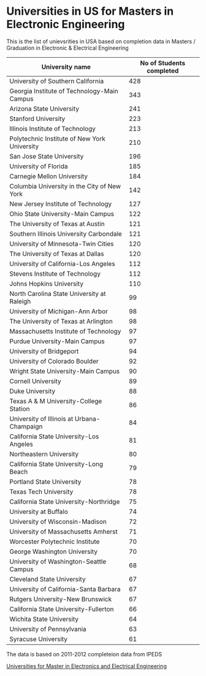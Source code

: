 Universities in US for Masters in Electronic Engineering
========================================================

This is the list of unievsrities in USA based on completion data in Masters / Graduation in Electronic & Electrical Engineering

University name  |   No of Students completed
-----------------|-------------------------
University of Southern California|428
Georgia Institute of Technology-Main Campus|343
Arizona State University|241
Stanford University|223
Illinois Institute of Technology|213
Polytechnic Institute of New York University|210
San Jose State University|196
University of Florida|185
Carnegie Mellon University|184
Columbia University in the City of New York|142
New Jersey Institute of Technology|127
Ohio State University-Main Campus|122
The University of Texas at Austin|121
Southern Illinois University Carbondale|121
University of Minnesota-Twin Cities|120
The University of Texas at Dallas|120
University of California-Los Angeles|112
Stevens Institute of Technology|112
Johns Hopkins University|110
North Carolina State University at Raleigh|99
University of Michigan-Ann Arbor|98
The University of Texas at Arlington|98
Massachusetts Institute of Technology|97
Purdue University-Main Campus|97
University of Bridgeport|94
University of Colorado Boulder|92
Wright State University-Main Campus|90
Cornell University|89
Duke University|88
Texas A & M University-College Station|86
University of Illinois at Urbana-Champaign|84
California State University-Los Angeles|81
Northeastern University|80
California State University-Long Beach|79
Portland State University|78
Texas Tech University|78
California State University-Northridge|75
University at Buffalo|74
University of Wisconsin-Madison|72
University of Massachusetts Amherst|71
Worcester Polytechnic Institute|70
George Washington University|70
University of Washington-Seattle Campus|68
Cleveland State University|67
University of California-Santa Barbara|67
Rutgers University-New Brunswick|67
California State University-Fullerton|66
Wichita State University|64
University of Pennsylvania|63
Syracuse University|61


The data is based on 2011-2012 completeion data from IPEDS

[Universities for Master in Electronics and Electrical Engineering](https://www.collegehippo.com/graduate-school/programs/top-ranked-masters-degree-electrical-and-electronics-engineering)
